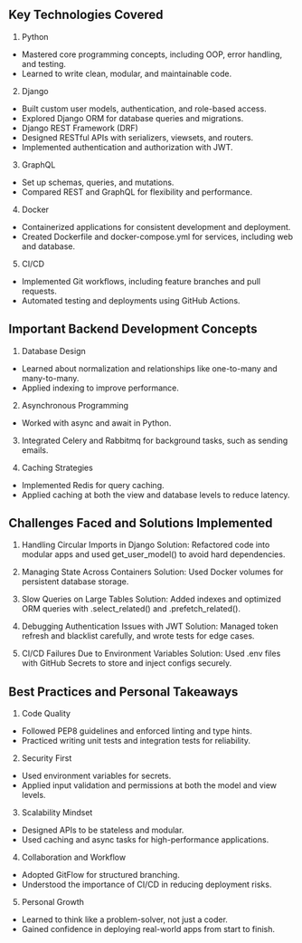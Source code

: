 ## Key Technologies Covered

1. Python

- Mastered core programming concepts, including OOP, error handling, and testing.
- Learned to write clean, modular, and maintainable code.

2. Django

- Built custom user models, authentication, and role-based access.
- Explored Django ORM for database queries and migrations.
- Django REST Framework (DRF)
- Designed RESTful APIs with serializers, viewsets, and routers.
- Implemented authentication and authorization with JWT.

3. GraphQL

- Set up schemas, queries, and mutations.
- Compared REST and GraphQL for flexibility and performance.

4. Docker

- Containerized applications for consistent development and deployment.
- Created Dockerfile and docker-compose.yml for services, including web and database.

5. CI/CD

- Implemented Git workflows, including feature branches and pull requests.
- Automated testing and deployments using GitHub Actions.

## Important Backend Development Concepts 

1. Database Design
- Learned about normalization and relationships like one-to-many and many-to-many.
- Applied indexing to improve performance.

2. Asynchronous Programming
- Worked with async and await in Python.

3. Integrated Celery and Rabbitmq for background tasks, such as sending emails.

4. Caching Strategies
- Implemented Redis for query caching.
- Applied caching at both the view and database levels to reduce latency.

## Challenges Faced and Solutions Implemented

1. Handling Circular Imports in Django
Solution: Refactored code into modular apps and used get_user_model() to avoid hard dependencies.

2. Managing State Across Containers
Solution: Used Docker volumes for persistent database storage.

3. Slow Queries on Large Tables
Solution: Added indexes and optimized ORM queries with .select_related() and .prefetch_related().

4. Debugging Authentication Issues with JWT
Solution: Managed token refresh and blacklist carefully, and wrote tests for edge cases.

5. CI/CD Failures Due to Environment Variables
Solution: Used .env files with GitHub Secrets to store and inject configs securely.

## Best Practices and Personal Takeaways

1. Code Quality
- Followed PEP8 guidelines and enforced linting and type hints.
- Practiced writing unit tests and integration tests for reliability.

2. Security First
- Used environment variables for secrets.
- Applied input validation and permissions at both the model and view levels.

3. Scalability Mindset
- Designed APIs to be stateless and modular.
- Used caching and async tasks for high-performance applications.

4. Collaboration and Workflow
- Adopted GitFlow for structured branching.
- Understood the importance of CI/CD in reducing deployment risks.

5. Personal Growth
- Learned to think like a problem-solver, not just a coder.
- Gained confidence in deploying real-world apps from start to finish.